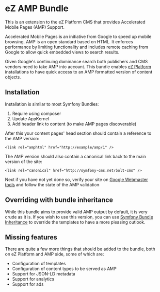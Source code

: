 # eZ AMP Bundle
This is an extension to the eZ Platform CMS that provides Accelerated Mobile Pages (AMP) Support.

Accelerated Mobile Pages is an initiative from Google to speed up mobile browsing. AMP is an open standard based on HTML. It enforces performance by limiting functionality and includes remote caching from Google to allow quick embedded views to search results.

Given Google's continuing dominance search both publishers and CMS vendors need to take AMP into account. This bundle enables <a href="http://ezplatform.com">eZ Platform</a> installations to have quick access to an AMP formatted version of content objects.

## Installation

Installation is similar to most Symfony Bundles:

1. Require using composer
2. Update AppKernel
3. Add header link to content (to make AMP pages discoverable)

After this your content pages' head section should contain a reference to the AMP version:

```
<link rel="amphtml" href="http://example/amp/1" />
```

The AMP version should also contain a canonical link back to the main version of the site:

```
<link rel="canonical" href="http://symfony-cms.net/bolt-cms" />
```

Next if you have not yet done so, verify your site on <a href="https://www.google.com/webmasters/">Google Webmaster tools</a> and follow the state of the AMP validation

## Overriding with bundle inheritance

While this bundle aims to provide valid AMP output by default, it is very crude as it is. If you wish to use this version, you can use <a href="http://symfony.com/doc/current/bundles/inheritance.html">Symfony Bundle Inheritance</a> to override the templates to have a more pleasing outlook.

## Missing features

There are quite a few more things that should be added to the bundle, both on eZ Platform and AMP side, some of which are:

- Configuration of templates
- Configuration of content types to be served as AMP
- Support for JSON-LD metadata
- Support for analytics
- Support for ads
